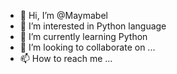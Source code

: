 - 👋 Hi, I’m @Maymabel
- 👀 I’m interested in Python language
- 🌱 I’m currently learning Python
- 💞️ I’m looking to collaborate on ...
- 📫 How to reach me ...

<!---
Maymabel/Maymabel is a ✨ special ✨ repository because its `README.md` (this file) appears on your GitHub profile.
You can click the Preview link to take a look at your changes.
--->
